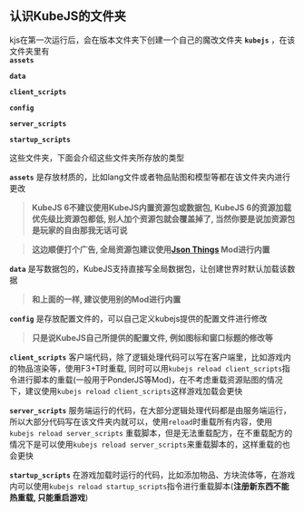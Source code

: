 ## 认识KubeJS的文件夹
kjs在第一次运行后，会在版本文件夹下创建一个自己的魔改文件夹 **`kubejs`** ，在该文件夹里有\
**`assets`**

**`data`**

**`client_scripts`**

**`config`**

**`server_scripts`**

**`startup_scripts`**

这些文件夹，下面会介绍这些文件夹所存放的类型

**`assets`** 是存放材质的，比如lang文件或者物品贴图和模型等都在该文件夹内进行更改
> **KubeJS 6不建议使用KubeJS内置资源包或数据包, KubeJS 6的资源加载优先级比资源包都低, 别人加个资源包就会覆盖掉了, 当然你要是说加资源包是玩家的自由那我无话可说**

> **这边顺便打个广告, 全局资源包建议使用[Json Things](https://www.mcmod.cn/class/7734.html) Mod进行内置**

**`data`** 是写数据包的，KubeJS支持直接写全局数据包，让创建世界时默认加载该数据
> **和上面的一样, 建议使用别的Mod进行内置**

**`config`** 是存放配置文件的，可以自己定义kubejs提供的配置文件进行修改
> **只是说KubeJS自己所提供的配置文件, 例如图标和窗口标题的修改等**

**`client_scripts`** 客户端代码，除了逻辑处理代码可以写在客户端里，比如游戏内的物品渲染等，使用F3+T时重载, 同时可以用`kubejs reload client_scripts`指令进行脚本的重载(一般用于PonderJS等Mod)，在不考虑重载资源贴图的情况下，建议使用`kubejs reload client_scripts`这样游戏加载会更快

**`server_scripts`** 服务端运行的代码，在大部分逻辑处理代码都是由服务端运行，所以大部分代码写在该文件夹内就可以，使用`reload`时重载所有内容，使用`kubejs reload server_scripts` 重载脚本，但是无法重载配方，在不重载配方的情况下是可以使用`kubejs reload server_scripts`来重载脚本的，这样重载的也会更快

**`startup_scripts`** 在游戏加载时运行的代码，比如添加物品、方块流体等，在游戏内可以使用`kubejs reload startup_scripts`指令进行重载脚本(**注册新东西不能热重载, 只能重启游戏**)